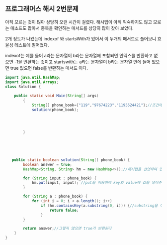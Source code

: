## 프로그래머스 해시 2번문제

아직 모르는 것이 많아 상당히 오랜 시간이 걸렸다. 해시맵이 아직 익숙하지도 않고 모로는 매소드도 많아서 
중복을 확인하는 매서드를 상당히 많이 찾아 보았다.

2개 정도가 나왔는데 indexof 와 startsWith가 있어서 이 두개의 매서드로 풀어보니 효율성 테스트에 떨어졌다.

indexof는 예를 들어 a라는 문자열이 b라는 문자열에 포함되면 인덱스를 반환하고 없으면 -1을 반환하는 것이고
startswith는 a라는 문자열이 b라는 문자열 안에 들어 있으면 true 없으면 false를 반환하는 매서드 이다.

```java
import java.util.HashMap;
import java.util.Arrays;
class Solution {
    
    public static void Main(String[] args)
        {   
            String[] phone_book={"119","97674223","1195524421"};//조건에 맞게 문자열을 넣어둔다.
            solution(phone_book);
            



        }
    
    
    
    
    
   public static boolean solution(String[] phone_book) {
		boolean answer = true;
		HashMap<String, String> hm = new HashMap<>();//해시맵을 선언하여 만들어준다.

		for (String input : phone_book) {
			hm.put(input, input); //put을 이용하여 key와 value에 값을 넣어준다
		}

		for (String a : phone_book) {
			for (int i = 0; i < a.length(); i++)
				if (hm.containsKey(a.substring(0, i))) {//substring을 이용하여 문자열을 잘라서 hm 키값이 phone_book 배열에 포함되면 false가 반환되게 만든다.
					return false;
				}
		}

		return answer;//그렇지 않으면 true가 반환된다
	}
}
```
